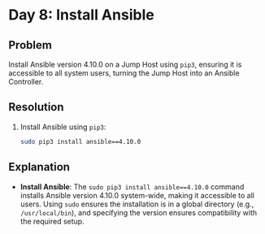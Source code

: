 # Day 8: Install Ansible

## Problem
Install Ansible version 4.10.0 on a Jump Host using `pip3`, ensuring it is accessible to all system users, turning the Jump Host into an Ansible Controller.

## Resolution
1. Install Ansible using `pip3`:
   ```bash
   sudo pip3 install ansible==4.10.0
   ```

## Explanation
- **Install Ansible**: The `sudo pip3 install ansible==4.10.0` command installs Ansible version 4.10.0 system-wide, making it accessible to all users. Using `sudo` ensures the installation is in a global directory (e.g., `/usr/local/bin`), and specifying the version ensures compatibility with the required setup.
